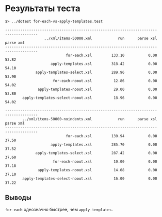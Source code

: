 Результаты теста
================

    $> ../dotest for-each-vs-apply-templates.test

    -------------------------------------------------------------------------------------
                      ../xml/items-50000.xml            run      parse xsl      parse xml
    -------------------------------------------------------------------------------------
                                for-each.xsl         133.10           0.00          53.82
                         apply-templates.xsl         318.42           0.00          54.10
                  apply-templates-select.xsl         289.96           0.00          53.90
                          for-each-noout.xsl          12.86           0.00          54.02
                   apply-templates-noout.xsl          29.00           0.00          53.80
            apply-templates-select-noout.xsl          18.96           0.00          54.02

    -------------------------------------------------------------------------------------
            ../xml/items-50000-noindents.xml            run      parse xsl      parse xml
    -------------------------------------------------------------------------------------
                                for-each.xsl         130.94           0.00          37.50
                         apply-templates.xsl         285.70           0.00          37.52
                  apply-templates-select.xsl         287.42           0.00          37.60
                          for-each-noout.xsl          10.00           0.00          37.18
                   apply-templates-noout.xsl          14.08           0.00          37.10
            apply-templates-select-noout.xsl          16.00           0.00          37.22

Выводы
------

`for-each` однозначно быстрее, чем `apply-templates`.

